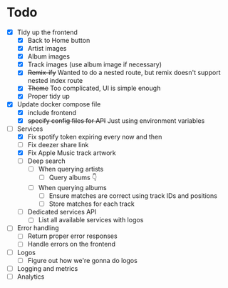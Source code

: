 
# Todo
- [X] Tidy up the frontend
  - [X] Back to Home button
  - [X] Artist images
  - [X] Album images
  - [X] Track images (use album image if necessary)
  - [X] ~~Remix-ify~~ Wanted to do a nested route, but remix doesn't support nested index route
  - [x] ~~Theme~~ Too complicated, UI is simple enough
  - [X] Proper tidy up
- [X] Update docker compose file
  - [X] include frontend
  - [X] ~~specify config files for API~~ Just using environment variables
- [ ] Services
  - [X] Fix spotify token expiring every now and then
  - [ ] Fix deezer share link
  - [X] Fix Apple Music track artwork
  - [ ] Deep search
    - [ ] When querying artists
      - [ ] Query albums 👇
    - [ ] When querying albums
      - [ ] Ensure matches are correct using track IDs and positions
      - [ ] Store matches for each track 
  - [ ] Dedicated services API
    - [ ] List all available services with logos
- [ ] Error handling
  - [ ] Return proper error responses
  - [ ] Handle errors on the frontend
- [ ] Logos
  - [ ] Figure out how we're gonna do logos
- [ ] Logging and metrics
- [ ] Analytics
